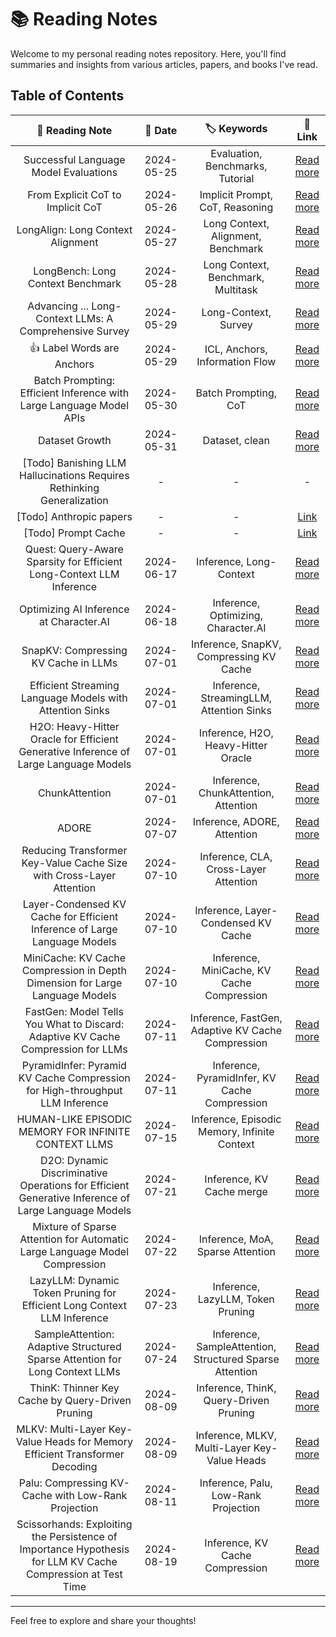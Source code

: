 # 📚 Reading Notes

Welcome to my personal reading notes repository. Here, you'll find summaries and insights from various articles, papers, and books I've read.

## Table of Contents

| 📖 Reading Note | 📅 Date | 🏷️ Keywords | 🔗 Link |
|:---------------:|:-------:|:-----------:|:-------:|
| Successful Language Model Evaluations | 2024-05-25 | Evaluation, Benchmarks, Tutorial | [Read more](./Evaluation/successful_language_model_eval.md) |
| From Explicit CoT to Implicit CoT | 2024-05-26 |  Implicit Prompt, CoT, Reasoning | [Read more](./CoT/Explicit_CoT.md) |
| LongAlign: Long Context Alignment | 2024-05-27 | Long Context, Alignment, Benchmark | [Read more](./Long-Context/LongAlign.md) |
| LongBench: Long Context Benchmark | 2024-05-28 | Long Context, Benchmark, Multitask | [Read more](./Long-Context/LongBench.md) |
|Advancing ... Long-Context LLMs: A Comprehensive Survey | 2024-05-29 | Long-Context, Survey | [Read more](./Long-Context/Advancing_Transformer_Architecture_in_Long-Context_Large_Language_Models_A_Comprehensive_Survey.md) |
|👍 Label Words are Anchors | 2024-05-29 | ICL, Anchors, Information Flow | [Read more](./ICL/Label_Words_are_Anchos.md) |
| Batch Prompting: Efficient Inference with Large Language Model APIs | 2024-05-30 | Batch Prompting, CoT | [Read more](./CoT/Batch_prompt.md) |
| Dataset Growth | 2024-05-31 | Dataset, clean | [Read more](./Dataset/Dataset_Growth.md) |  
| [Todo] Banishing LLM Hallucinations Requires Rethinking Generalization  | - | - | - |
| [Todo] Anthropic papers | - | - | [Link](https://www.anthropic.com/research) |
| [Todo] Prompt Cache | - | - | [Link](https://arxiv.org/pdf/2311.04934)  |
| Quest: Query-Aware Sparsity for Efficient Long-Context LLM Inference | 2024-06-17 | Inference, Long-Context | [Read more](./Long-Context/Quest.md) |
| Optimizing AI Inference at Character.AI | 2024-06-18 | Inference, Optimizing, Character.AI | [Read more](./Inference/optim_Character_AI.md) |
| SnapKV: Compressing KV Cache in LLMs | 2024-07-01 | Inference, SnapKV, Compressing KV Cache | [Read more](./Inference/snapKV.md) |
| Efficient Streaming Language Models with Attention Sinks | 2024-07-01 | Inference, StreamingLLM, Attention Sinks | [Read more](./Inference/StreamingLLM.md) |
| H2O: Heavy-Hitter Oracle for Efficient Generative Inference of Large Language Models | 2024-07-01 | Inference, H2O, Heavy-Hitter Oracle | [Read more](./Inference/H2o.md) |
| ChunkAttention | 2024-07-01 | Inference, ChunkAttention, Attention | [Read more](./Inference/ChunkAttention.md) |
| ADORE | 2024-07-07 | Inference, ADORE, Attention | [Read more](./Inference/ADORE.md) |
| Reducing Transformer Key-Value Cache Size with Cross-Layer Attention | 2024-07-10 | Inference, CLA, Cross-Layer Attention | [Read more](./Inference/CLA.md) |
| Layer-Condensed KV Cache for Efficient Inference of Large Language Models | 2024-07-10 | Inference, Layer-Condensed KV Cache | [Read more](./Inference/Layer-Condensed_KV_Cache.md) |
| MiniCache: KV Cache Compression in Depth Dimension for Large Language Models | 2024-07-10 | Inference, MiniCache, KV Cache Compression | [Read more](./Inference/MiniCache.md) |
| FastGen: Model Tells You What to Discard: Adaptive KV Cache Compression for LLMs | 2024-07-11 | Inference, FastGen, Adaptive KV Cache Compression | [Read more](./Inference/FastGen.md) |
| PyramidInfer: Pyramid KV Cache Compression for High-throughput LLM Inference | 2024-07-11 | Inference, PyramidInfer, KV Cache Compression | [Read more](./Inference/PyramidInfer.md) |
| HUMAN-LIKE EPISODIC MEMORY FOR INFINITE CONTEXT LLMS | 2024-07-15 | Inference, Episodic Memory, Infinite Context | [Read more](./Inference/EM-LLM.md) |
| D2O: Dynamic Discriminative Operations for Efficient Generative Inference of Large Language Models | 2024-07-21 | Inference, KV Cache merge | [Read more](./Inference/D2O.md) |
| Mixture of Sparse Attention for Automatic Large Language Model Compression | 2024-07-22 | Inference, MoA, Sparse Attention | [Read more](./Inference/MoA.md) |
| LazyLLM: Dynamic Token Pruning for Efficient Long Context LLM Inference | 2024-07-23 | Inference, LazyLLM, Token Pruning | [Read more](./Inference/LazyLLM.md) |
| SampleAttention: Adaptive Structured Sparse Attention for Long Context LLMs | 2024-07-24 | Inference, SampleAttention, Structured Sparse Attention | [Read more](./Inference/SampleAttention.md) |
| ThinK: Thinner Key Cache by Query-Driven Pruning | 2024-08-09 | Inference, ThinK, Query-Driven Pruning | [Read more](./Inference/ThinK.md) |
| MLKV: Multi-Layer Key-Value Heads for Memory Efficient Transformer Decoding | 2024-08-09 | Inference, MLKV, Multi-Layer Key-Value Heads | [Read more](./Inference/MLKV.md) |
| Palu: Compressing KV-Cache with Low-Rank Projection | 2024-08-11 | Inference, Palu, Low-Rank Projection | [Read more](./Inference/Palu.md) |
| Scissorhands: Exploiting the Persistence of Importance Hypothesis for LLM KV Cache Compression at Test Time | 2024-08-19 | Inference, KV Cache Compression | [Read more](./Inference/Scissorhands.md) |
---

Feel free to explore and share your thoughts!